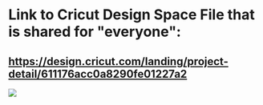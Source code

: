 # Link to Cricut Design Space File that is shared for "everyone":

## https://design.cricut.com/landing/project-detail/611176acc0a8290fe01227a2

<img src="https://raw.githubusercontent.com/GadgetAngel/Cricut_Voron_Logos/main/images/QueenWithComplexVoronLogo.png?raw=true" />
